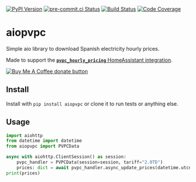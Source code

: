 [![PyPI Version][pypi-image]][pypi-url]
[![pre-commit.ci Status][pre-commit-ci-image]][pre-commit-ci-url]
[![Build Status][build-image]][build-url]
[![Code Coverage][coverage-image]][coverage-url]
<!-- Badges -->
[pypi-image]: https://img.shields.io/pypi/v/aiopvpc
[pypi-url]: https://pypi.org/project/aiopvpc/
[pre-commit-ci-image]: https://results.pre-commit.ci/badge/github/azogue/aiopvpc/master.svg
[pre-commit-ci-url]: https://results.pre-commit.ci/latest/github/azogue/aiopvpc/master
[build-image]: https://github.com/azogue/aiopvpc/actions/workflows/main.yml/badge.svg
[build-url]: https://github.com/azogue/aiopvpc/actions/workflows/main.yml
[coverage-image]: https://codecov.io/gh/azogue/aiopvpc/branch/master/graph/badge.svg
[coverage-url]: https://codecov.io/gh/azogue/aiopvpc

# aiopvpc

Simple aio library to download Spanish electricity hourly prices.

Made to support the [**`pvpc_hourly_pricing`** HomeAssistant integration](https://www.home-assistant.io/integrations/pvpc_hourly_pricing/).

<span class="badge-buymeacoffee"><a href="https://www.buymeacoffee.com/azogue" title="Donate to this project using Buy Me A Coffee"><img src="https://img.shields.io/badge/buy%20me%20a%20coffee-donate-yellow.svg" alt="Buy Me A Coffee donate button" /></a></span>


## Install

Install with `pip install aiopvpc` or clone it to run tests or anything else.

## Usage

```python
import aiohttp
from datetime import datetime
from aiopvpc import PVPCData

async with aiohttp.ClientSession() as session:
    pvpc_handler = PVPCData(session=session, tariff="2.0TD")
    prices: dict = await pvpc_handler.async_update_prices(datetime.utcnow())
print(prices)
```
